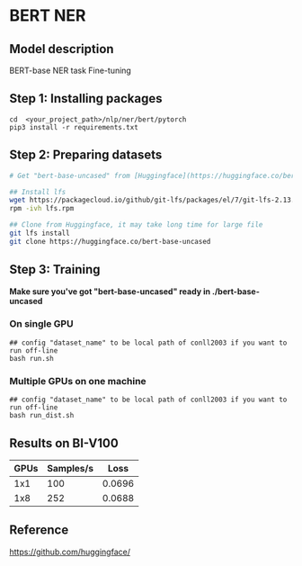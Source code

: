 # BERT NER

## Model description

BERT-base NER task Fine-tuning

## Step 1: Installing packages

``` shell
cd  <your_project_path>/nlp/ner/bert/pytorch
pip3 install -r requirements.txt
```

## Step 2: Preparing datasets

```bash
# Get "bert-base-uncased" from [Huggingface](https://huggingface.co/bert-base-uncased)

## Install lfs
wget https://packagecloud.io/github/git-lfs/packages/el/7/git-lfs-2.13.2-1.el7.x86_64.rpm/download -O lfs.rpm
rpm -ivh lfs.rpm

## Clone from Huggingface, it may take long time for large file
git lfs install
git clone https://huggingface.co/bert-base-uncased
```


## Step 3: Training

**Make sure you've got "bert-base-uncased" ready in ./bert-base-uncased**

### On single GPU

``` shell
## config "dataset_name" to be local path of conll2003 if you want to run off-line
bash run.sh
```

### Multiple GPUs on one machine

```shell
## config "dataset_name" to be local path of conll2003 if you want to run off-line
bash run_dist.sh
```
## Results on BI-V100

| GPUs | Samples/s  | Loss |
|------|------|----|
| 1x1  | 100 | 0.0696 |
| 1x8  | 252 | 0.0688 |

## Reference
https://github.com/huggingface/
